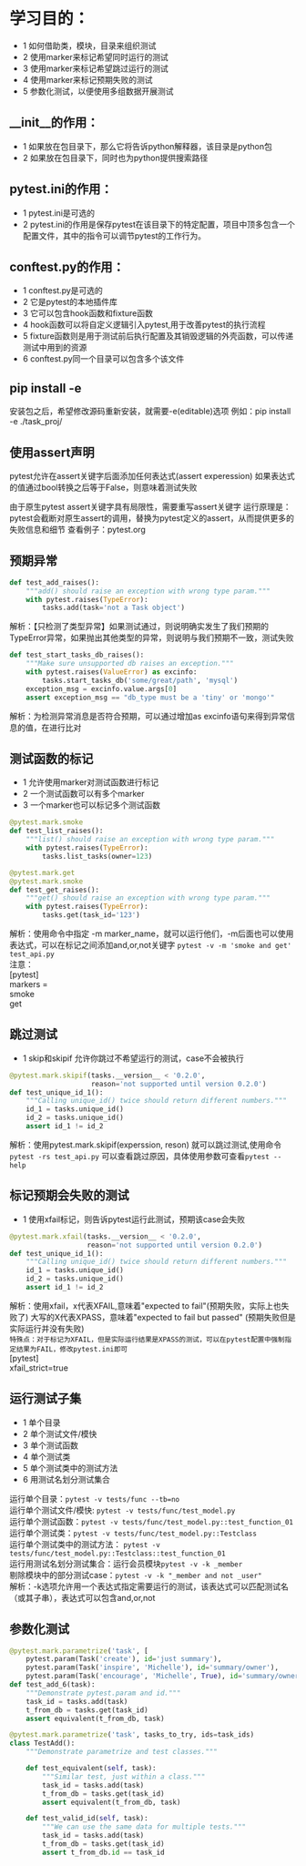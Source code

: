 # 学习目的：
* 1 如何借助类，模块，目录来组织测试
* 2 使用marker来标记希望同时运行的测试
* 3 使用marker来标记希望跳过运行的测试
* 4 使用marker来标记预期失败的测试
* 5 参数化测试，以便使用多组数据开展测试

## __init__的作用：
* 1 如果放在包目录下，那么它将告诉python解释器，该目录是python包
* 2 如果放在包目录下，同时也为python提供搜索路径

## pytest.ini的作用：
* 1 pytest.ini是可选的
* 2 pytest.ini的作用是保存pytest在该目录下的特定配置，项目中顶多包含一个配置文件，其中的指令可以调节pytest的工作行为。

## conftest.py的作用：
* 1 conftest.py是可选的
* 2 它是pytest的本地插件库
* 3 它可以包含hook函数和fixture函数
* 4 hook函数可以将自定义逻辑引入pytest,用于改善pytest的执行流程
* 5 fixture函数则是用于测试前后执行配置及其销毁逻辑的外壳函数，可以传递测试中用到的资源
* 6 conftest.py同一个目录可以包含多个该文件

## pip install -e
安装包之后，希望修改源码重新安装，就需要-e(editable)选项
例如：pip install -e ./task_proj/

## 使用assert声明
pytest允许在assert关键字后面添加任何表达式(assert experession)
如果表达式的值通过bool转换之后等于False，则意味着测试失败

由于原生pytest assert关键字具有局限性，需要重写assert关键字
运行原理是：pytest会截断对原生assert的调用，替换为pytest定义的assert，从而提供更多的失败信息和细节
查看例子：pytest.org 

## 预期异常
```python
def test_add_raises():
    """add() should raise an exception with wrong type param."""
    with pytest.raises(TypeError):
        tasks.add(task='not a Task object')
```
解析：【只检测了类型异常】如果测试通过，则说明确实发生了我们预期的TypeError异常，如果抛出其他类型的异常，则说明与我们预期不一致，测试失败

```python
def test_start_tasks_db_raises():
    """Make sure unsupported db raises an exception."""
    with pytest.raises(ValueError) as excinfo:
        tasks.start_tasks_db('some/great/path', 'mysql')
    exception_msg = excinfo.value.args[0]
    assert exception_msg == "db_type must be a 'tiny' or 'mongo'"
```
解析：为检测异常消息是否符合预期，可以通过增加as excinfo语句来得到异常信息的值，在进行比对


## 测试函数的标记
* 1 允许使用marker对测试函数进行标记
* 2 一个测试函数可以有多个marker
* 3 一个marker也可以标记多个测试函数
```python
@pytest.mark.smoke
def test_list_raises():
    """list() should raise an exception with wrong type param."""
    with pytest.raises(TypeError):
        tasks.list_tasks(owner=123)

@pytest.mark.get
@pytest.mark.smoke
def test_get_raises():
    """get() should raise an exception with wrong type param."""
    with pytest.raises(TypeError):
        tasks.get(task_id='123')
```
解析：使用命令中指定 -m marker_name，就可以运行他们，-m后面也可以使用表达式，可以在标记之间添加and,or,not关键字
``pytest -v -m 'smoke and get' test_api.py``  
注意：  
[pytest]  
markers =  
        smoke   
        get 

## 跳过测试
* 1 skip和skipif 允许你跳过不希望运行的测试，case不会被执行
```python
@pytest.mark.skipif(tasks.__version__ < '0.2.0',
                    reason='not supported until version 0.2.0')
def test_unique_id_1():
    """Calling unique_id() twice should return different numbers."""
    id_1 = tasks.unique_id()
    id_2 = tasks.unique_id()
    assert id_1 != id_2
```
解析：使用pytest.mark.skipif(experssion, reson) 就可以跳过测试,使用命令``pytest -rs test_api.py``
可以查看跳过原因，具体使用参数可查看``pytest --help``

## 标记预期会失败的测试
* 1 使用xfail标记，则告诉pytest运行此测试，预期该case会失败
```python
@pytest.mark.xfail(tasks.__version__ < '0.2.0',
                   reason='not supported until version 0.2.0')
def test_unique_id_1():
    """Calling unique_id() twice should return different numbers."""
    id_1 = tasks.unique_id()
    id_2 = tasks.unique_id()
    assert id_1 != id_2
```
解析：使用xfail，x代表XFAIL,意味着"expected to fail"(预期失败，实际上也失败了)
大写的X代表XPASS，意味着"expected to fail but passed" (预期失败但是实际运行并没有失败)  
``特殊点：对于标记为XFAIL，但是实际运行结果是XPASS的测试，可以在pytest配置中强制指定结果为FAIL，修改pytest.ini即可``  
[pytest]  
xfail_strict=true

## 运行测试子集
* 1 单个目录
* 2 单个测试文件/模快
* 3 单个测试函数
* 4 单个测试类
* 5 单个测试类中的测试方法
* 6 用测试名划分测试集合

运行单个目录：``pytest -v tests/func --tb=no``  
运行单个测试文件/模快: ``pytest -v tests/func/test_model.py``  
运行单个测试函数：``pytest -v tests/func/test_model.py::test_function_01``    
运行单个测试类：``pytest -v tests/func/test_model.py::Testclass``  
运行单个测试类中的测试方法： ``pytest -v tests/func/test_model.py::Testclass::test_function_01``  
运行用测试名划分测试集合：运行会员模块``pytest -v -k _member``  
剔除模块中的部分测试case：``pytest -v -k "_member and not _user"``  
解析：-k选项允许用一个表达式指定需要运行的测试，该表达式可以匹配测试名（或其子串），表达式可以包含and,or,not  

## 参数化测试
```python
@pytest.mark.parametrize('task', [
    pytest.param(Task('create'), id='just summary'),
    pytest.param(Task('inspire', 'Michelle'), id='summary/owner'),
    pytest.param(Task('encourage', 'Michelle', True), id='summary/owner/done')])
def test_add_6(task):
    """Demonstrate pytest.param and id."""
    task_id = tasks.add(task)
    t_from_db = tasks.get(task_id)
    assert equivalent(t_from_db, task)
```

```python
@pytest.mark.parametrize('task', tasks_to_try, ids=task_ids)
class TestAdd():
    """Demonstrate parametrize and test classes."""

    def test_equivalent(self, task):
        """Similar test, just within a class."""
        task_id = tasks.add(task)
        t_from_db = tasks.get(task_id)
        assert equivalent(t_from_db, task)

    def test_valid_id(self, task):
        """We can use the same data for multiple tests."""
        task_id = tasks.add(task)
        t_from_db = tasks.get(task_id)
        assert t_from_db.id == task_id
```






